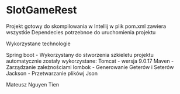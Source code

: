 # SlotGameRest

Projekt gotowy do skompilowania w Intellij w plik pom.xml zawiera wszystkie Dependecies potrzebnoe do uruchomienia projektu


Wykorzystane technologie

Spring boot - Wykorzystany do stworzenia szkieletu projektu automatycznie zostały wykorzystane:
  Tomcat - wersja 9.0.17
  Maven - Zarządzanie zależnościami
  lombok - Generowanie Geterów i Seterów
 Jackson - Przetwarzanie plikówj Json


Mateusz Nguyen Tien

